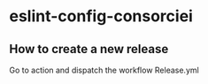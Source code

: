 # eslint-config-consorciei

## How to create a new release
Go to action and dispatch the workflow Release.yml

